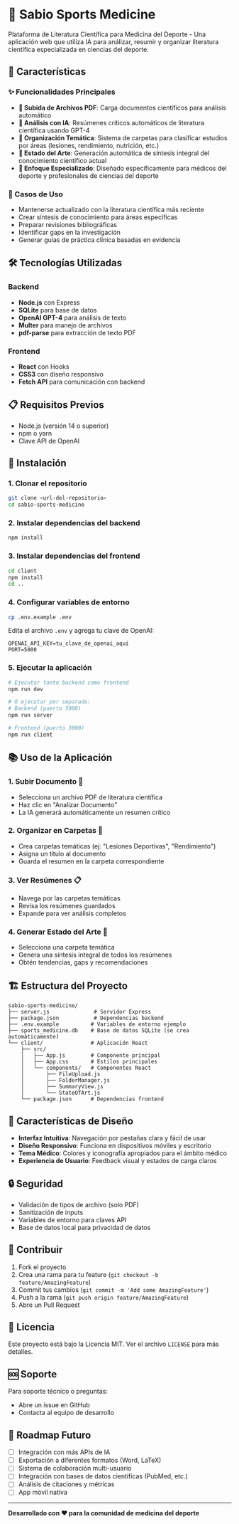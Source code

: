 # 🏥 Sabio Sports Medicine

Plataforma de Literatura Científica para Medicina del Deporte - Una aplicación web que utiliza IA para análizar, resumir y organizar literatura científica especializada en ciencias del deporte.

## 🚀 Características

### ✨ Funcionalidades Principales
- **📄 Subida de Archivos PDF**: Carga documentos científicos para análisis automático
- **🤖 Análisis con IA**: Resúmenes críticos automáticos de literatura científica usando GPT-4
- **📁 Organización Temática**: Sistema de carpetas para clasificar estudios por áreas (lesiones, rendimiento, nutrición, etc.)
- **🔬 Estado del Arte**: Generación automática de síntesis integral del conocimiento científico actual
- **🎯 Enfoque Especializado**: Diseñado específicamente para médicos del deporte y profesionales de ciencias del deporte

### 🎯 Casos de Uso
- Mantenerse actualizado con la literatura científica más reciente
- Crear síntesis de conocimiento para áreas específicas
- Preparar revisiones bibliográficas
- Identificar gaps en la investigación
- Generar guías de práctica clínica basadas en evidencia

## 🛠️ Tecnologías Utilizadas

### Backend
- **Node.js** con Express
- **SQLite** para base de datos
- **OpenAI GPT-4** para análisis de texto
- **Multer** para manejo de archivos
- **pdf-parse** para extracción de texto PDF

### Frontend
- **React** con Hooks
- **CSS3** con diseño responsivo
- **Fetch API** para comunicación con backend

## 📋 Requisitos Previos

- Node.js (versión 14 o superior)
- npm o yarn
- Clave API de OpenAI

## 🚀 Instalación

### 1. Clonar el repositorio
```bash
git clone <url-del-repositorio>
cd sabio-sports-medicine
```

### 2. Instalar dependencias del backend
```bash
npm install
```

### 3. Instalar dependencias del frontend
```bash
cd client
npm install
cd ..
```

### 4. Configurar variables de entorno
```bash
cp .env.example .env
```

Edita el archivo `.env` y agrega tu clave de OpenAI:
```env
OPENAI_API_KEY=tu_clave_de_openai_aqui
PORT=5000
```

### 5. Ejecutar la aplicación
```bash
# Ejecutar tanto backend como frontend
npm run dev

# O ejecutar por separado:
# Backend (puerto 5000)
npm run server

# Frontend (puerto 3000)
npm run client
```

## 📚 Uso de la Aplicación

### 1. **Subir Documento** 📄
- Selecciona un archivo PDF de literatura científica
- Haz clic en "Analizar Documento"
- La IA generará automáticamente un resumen crítico

### 2. **Organizar en Carpetas** 📁
- Crea carpetas temáticas (ej: "Lesiones Deportivas", "Rendimiento")
- Asigna un título al documento
- Guarda el resumen en la carpeta correspondiente

### 3. **Ver Resúmenes** 📋
- Navega por las carpetas temáticas
- Revisa los resúmenes guardados
- Expande para ver análisis completos

### 4. **Generar Estado del Arte** 🔬
- Selecciona una carpeta temática
- Genera una síntesis integral de todos los resúmenes
- Obtén tendencias, gaps y recomendaciones

## 🏗️ Estructura del Proyecto

```
sabio-sports-medicine/
├── server.js              # Servidor Express
├── package.json           # Dependencias backend
├── .env.example          # Variables de entorno ejemplo
├── sports_medicine.db    # Base de datos SQLite (se crea automáticamente)
└── client/               # Aplicación React
    ├── src/
    │   ├── App.js        # Componente principal
    │   ├── App.css       # Estilos principales
    │   └── components/   # Componentes React
    │       ├── FileUpload.js
    │       ├── FolderManager.js
    │       ├── SummaryView.js
    │       └── StateOfArt.js
    └── package.json      # Dependencias frontend
```

## 🎨 Características de Diseño

- **Interfaz Intuitiva**: Navegación por pestañas clara y fácil de usar
- **Diseño Responsivo**: Funciona en dispositivos móviles y escritorio
- **Tema Médico**: Colores y iconografía apropiados para el ámbito médico
- **Experiencia de Usuario**: Feedback visual y estados de carga claros

## 🔒 Seguridad

- Validación de tipos de archivo (solo PDF)
- Sanitización de inputs
- Variables de entorno para claves API
- Base de datos local para privacidad de datos

## 🤝 Contribuir

1. Fork el proyecto
2. Crea una rama para tu feature (`git checkout -b feature/AmazingFeature`)
3. Commit tus cambios (`git commit -m 'Add some AmazingFeature'`)
4. Push a la rama (`git push origin feature/AmazingFeature`)
5. Abre un Pull Request

## 📄 Licencia

Este proyecto está bajo la Licencia MIT. Ver el archivo `LICENSE` para más detalles.

## 🆘 Soporte

Para soporte técnico o preguntas:
- Abre un issue en GitHub
- Contacta al equipo de desarrollo

## 🔮 Roadmap Futuro

- [ ] Integración con más APIs de IA
- [ ] Exportación a diferentes formatos (Word, LaTeX)
- [ ] Sistema de colaboración multi-usuario
- [ ] Integración con bases de datos científicas (PubMed, etc.)
- [ ] Análisis de citaciones y métricas
- [ ] App móvil nativa

---

**Desarrollado con ❤️ para la comunidad de medicina del deporte**